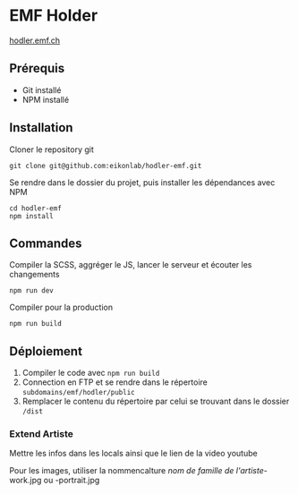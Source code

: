 # EMF Holder

[hodler.emf.ch](https://hodler.emf.ch)

## Prérequis

- Git installé
- NPM installé

## Installation

Cloner le repository git

```
git clone git@github.com:eikonlab/hodler-emf.git
```

Se rendre dans le dossier du projet, puis installer les dépendances avec NPM

```
cd hodler-emf
npm install
```

## Commandes

Compiler la SCSS, aggréger le JS, lancer le serveur et écouter les changements

```
npm run dev
```

Compiler pour la production

```
npm run build
```

## Déploiement

1. Compiler le code avec `npm run build`
2. Connection en FTP et se rendre dans le répertoire `subdomains/emf/hodler/public`
3. Remplacer le contenu du répertoire par celui se trouvant dans le dossier `/dist`

### Extend Artiste

Mettre les infos dans les locals ainsi que le lien de la video youtube

Pour les images, utiliser la nommencalture _nom de famille de l'artiste_-work.jpg ou -portrait.jpg
